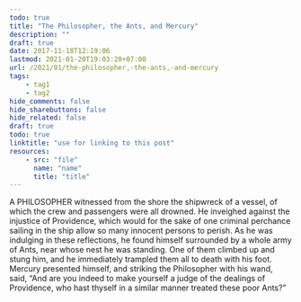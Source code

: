 ```yaml
---
todo: true
title: "The Philosopher, the Ants, and Mercury"
description: ""
draft: true
date: 2017-11-18T12:19:06
lastmod: 2021-01-20T19:03:20+07:00
url: /2021/01/the-philosopher,-the-ants,-and-mercury
tags:
    - tag1
    - tag2
hide_comments: false
hide_sharebuttons: false
hide_related: false
draft: true
todo: true
linktitle: "use for linking to this post"
resources:
    - src: "file"
      name: "name"
      title: "title"
---
```


A PHILOSOPHER witnessed from the shore the shipwreck of a vessel, of which the crew and passengers were all drowned. He inveighed against the injustice of Providence, which would for the sake of one criminal perchance sailing in the ship allow so many innocent persons to perish. As he was indulging in these reflections, he found himself surrounded by a whole army of Ants, near whose nest he was standing. One of them climbed up and stung him, and he immediately trampled them all to death with his foot. Mercury presented himself, and striking the Philosopher with his wand, said, “And are you indeed to make yourself a judge of the dealings of Providence, who hast thyself in a similar manner treated these poor Ants?”

